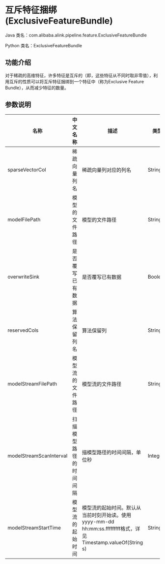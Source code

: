 # 互斥特征捆绑 (ExclusiveFeatureBundle)
Java 类名：com.alibaba.alink.pipeline.feature.ExclusiveFeatureBundle

Python 类名：ExclusiveFeatureBundle


## 功能介绍

对于稀疏的高维特征，许多特征是互斥的（即，这些特征从不同时取非零值），利用互斥的性质可以将互斥特征捆绑到一个特征中（称为Exclusive Feature Bundle），从而减少特征的数量。



## 参数说明
| 名称 | 中文名称 | 描述 | 类型 | 是否必须？ | 取值范围 | 默认值 |
| --- | --- | --- | --- | --- | --- | --- |
| sparseVectorCol | 稀疏向量列名 | 稀疏向量列对应的列名 | String | ✓ |  |  |
| modelFilePath | 模型的文件路径 | 模型的文件路径 | String |  |  | null |
| overwriteSink | 是否覆写已有数据 | 是否覆写已有数据 | Boolean |  |  | false |
| reservedCols | 算法保留列名 | 算法保留列 | String[] |  |  | null |
| modelStreamFilePath | 模型流的文件路径 | 模型流的文件路径 | String |  |  | null |
| modelStreamScanInterval | 扫描模型路径的时间间隔 | 描模型路径的时间间隔，单位秒 | Integer |  |  | 10 |
| modelStreamStartTime | 模型流的起始时间 | 模型流的起始时间。默认从当前时刻开始读。使用yyyy-mm-dd hh:mm:ss.fffffffff格式，详见Timestamp.valueOf(String s) | String |  |  | null |


